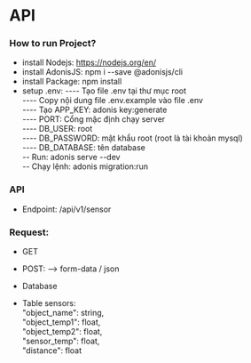 # API

### How to run Project?

- install Nodejs: https://nodejs.org/en/
- install AdonisJS: npm i --save @adonisjs/cli
- install Package: npm install
- setup .env:
  ---- Tạo file .env tại thư mục root<br />
  ---- Copy nội dung file .env.example vào file .env<br />
  ---- Tạo APP_KEY: adonis key:generate<br />
  ---- PORT: Cổng mặc định chạy server<br />
  ---- DB_USER: root<br />
  ---- DB_PASSWORD: mật khẩu root (root là tài khoản mysql)<br />
  ---- DB_DATABASE: tên database<br />
  -- Run: adonis serve --dev<br />
  -- Chạy lệnh: adonis migration:run<br />

### API

- Endpoint: /api/v1/sensor

### Request:

- GET
- POST:
  --> form-data / json

- Database

* Table sensors:<br />
  "object_name": string,<br />
  "object_temp1": float,<br />
  "object_temp2": float,<br />
  "sensor_temp": float,<br />
  "distance": float<br />
